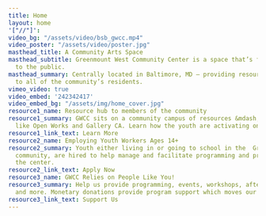 ```yaml
---
title: Home
layout: home
'["//"]': 
video_bg: "/assets/video/bsb_gwcc.mp4"
video_poster: "/assets/video/poster.jpg"
masthead_title: A Community Arts Space
masthead_subtitle: Greenmount West Community Center is a space that’s free + open
  to the public.
masthead_summary: Centrally located in Baltimore, MD — providing resources + programming
  to all of the community’s residents.
vimeo_video: true
video_embed: '242342417'
video_embed_bg: "/assets/img/home_cover.jpg"
resource1_name: Resource hub to members of the community
resource1_summary: GWCC sits on a community campus of resources &mdash; visit spaces
  like Open Works and Gallery CA. Learn how the youth are activating on campus.
resource1_link_text: Learn More
resource2_name: Employing Youth Workers Ages 14+
resource2_summary: Youth either living in or going to school in the  Greenmount West
  community, are hired to help manage and facilitate programming and procedures in
  the center.
resource2_link_text: Apply Now
resource3_name: GWCC Relies on People Like You!
resource3_summary: Help us provide programming, events, workshops, after-school snacks
  and more. Monetary donations provide program support which moves our mission forward.
resource3_link_text: Support Us
---
```


